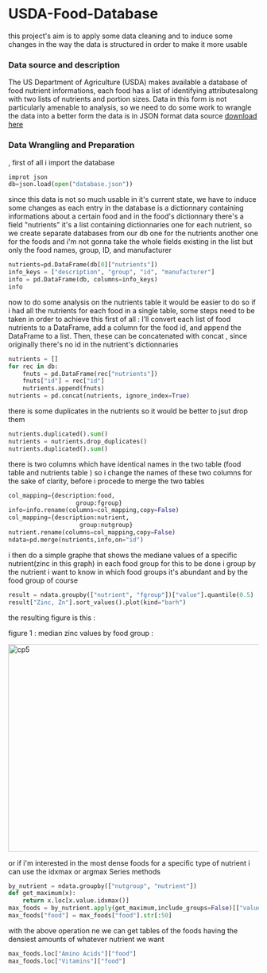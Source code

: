 # USDA-Food-Database
this project's aim is to apply some data cleaning and to induce some changes in the way the data is structured in order to make it more usable

### Data source and description
The US Department of Agriculture (USDA) makes available a database of food nutrient informations, each food has a list of identifying attributesalong with two lists of nutrients and
portion sizes. Data in this form is not particularly amenable to analysis, so we need to do some work to wrangle the data into a better form the data is in JSON format
data source [download here](https://fdc.nal.usda.gov/download-datasets)

### Data Wrangling and Preparation
, first of all i import the database
```python
improt json
db=json.load(open("database.json"))
```
since this data is not so much usable in it's current state, we have to induce some changes as each entry in the database is a dictionnary containing informations about
 a certain food and in the food's dictionnary there's a field "nutrients" it's a list containing dictionnaries one for each nutrient, so we create separate databases from our db one for the nutrients another one for the
 foods and i'm not gonna take the whole fields existing in the list but only the food names, group, ID, and manufacturer
 ```python
nutrients=pd.DataFrame(db[0]["nutrients"])
info_keys = ["description", "group", "id", "manufacturer"]
info = pd.DataFrame(db, columns=info_keys)
info
```

now to do some analysis on the nutrients table it would be easier to do so if i had all the nutrients for each food in a single table, some steps need to be taken in order to achieve this
first of all : I’ll convert each list of food nutrients to a DataFrame, add a column for the food id, and append the DataFrame to a list. Then, these can be concatenated with concat , since originally there's no
id in the nutrient's dictionnaries
```python
nutrients = []
for rec in db:
    fnuts = pd.DataFrame(rec["nutrients"])
    fnuts["id"] = rec["id"]
    nutrients.append(fnuts)
nutrients = pd.concat(nutrients, ignore_index=True)
```
there is some duplicates in the nutrients so it would be better to jsut drop them
```python
nutrients.duplicated().sum() 
nutrients = nutrients.drop_duplicates()
nutrients.duplicated().sum()
```
there is two columns which have identical names in the two table (food table and nutrients table ) so i change the names of these two columns for the sake of clarity, before i procede to merge the two tables
``` python
col_mapping={description:food,
                   group:fgroup}
info=info.rename(columns=col_mapping,copy=False)
col_mapping={description:nutrient,
                    group:nutgroup}
nutrient.rename(columns=col_mapping,copy=False)
ndata=pd.merge(nutrients,info,on="id")
```
i then do a simple graphe that shows the mediane values of a specific nutrient(zinc in this graph) in each food group for this to be done i group by the
nutrient i want to know in which food groups it's abundant and by the food group of course
```python
result = ndata.groupby(["nutrient", "fgroup"])["value"].quantile(0.5)
result["Zinc, Zn"].sort_values().plot(kind="barh")
```
the resulting figure is this :

figure 1 : median zinc values by food group : 

<img width="866" height="418" alt="cp5" src="https://github.com/user-attachments/assets/f430fcfd-2f85-4914-a983-4ee9a72a885a" />

or if i'm interested in the most dense foods for a specific type of nutrient i can use the idxmax or argmax Series methods 

```python
by_nutrient = ndata.groupby(["nutgroup", "nutrient"])
def get_maximum(x):
    return x.loc[x.value.idxmax()]
max_foods = by_nutrient.apply(get_maximum,include_groups=False)[["value", "food"]]
max_foods["food"] = max_foods["food"].str[:50]
```
with the above operation ne we can get tables of the foods having the densiest amounts of whatever nutrient we want 
```python
max_foods.loc["Amino Acids"]["food"]
max_foods.loc["Vitamins"]["food"]















